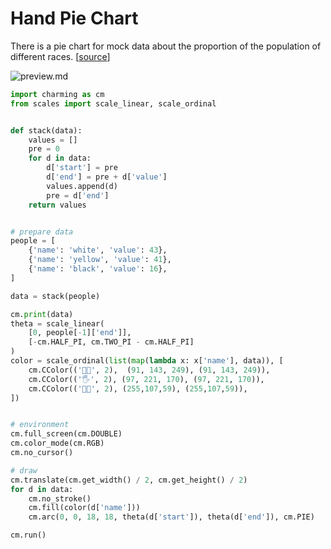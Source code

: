 # Hand Pie Chart

There is a pie chart for mock data about the proportion of the population of different races. [[source](../../examples/pie.py)]

![preview.md](https://raw.githubusercontent.com/gh2hq/public-files/master/example_piechart.png)

```py
import charming as cm
from scales import scale_linear, scale_ordinal


def stack(data):
    values = []
    pre = 0
    for d in data:
        d['start'] = pre
        d['end'] = pre + d['value']
        values.append(d)
        pre = d['end']
    return values


# prepare data
people = [
    {'name': 'white', 'value': 43},
    {'name': 'yellow', 'value': 41},
    {'name': 'black', 'value': 16},
]

data = stack(people)

cm.print(data)
theta = scale_linear(
    [0, people[-1]['end']],
    [-cm.HALF_PI, cm.TWO_PI - cm.HALF_PI]
)
color = scale_ordinal(list(map(lambda x: x['name'], data)), [
    cm.CColor(('🖐🏻', 2),  (91, 143, 249), (91, 143, 249)),
    cm.CColor(('🖐️', 2), (97, 221, 170), (97, 221, 170)),
    cm.CColor(('🖐🏿', 2), (255,107,59), (255,107,59)),
])


# environment
cm.full_screen(cm.DOUBLE)
cm.color_mode(cm.RGB)
cm.no_cursor()

# draw
cm.translate(cm.get_width() / 2, cm.get_height() / 2)
for d in data:
    cm.no_stroke()
    cm.fill(color(d['name']))
    cm.arc(0, 0, 18, 18, theta(d['start']), theta(d['end']), cm.PIE)

cm.run()
```
